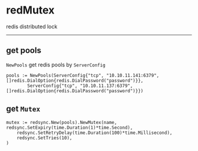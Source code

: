 # redMutex
redis distributed lock 


-----
## get pools

`NewPools` get redis pools by `ServerConfig`

```
pools := NewPools(ServerConfig{"tcp", "10.10.11.141:6379", []redis.DialOption{redis.DialPassword("password")}},
		ServerConfig{"tcp", "10.10.11.137:6379", []redis.DialOption{redis.DialPassword("password")}})

```

## get `Mutex`

```
mutex := redsync.New(pools).NewMutex(name, redsync.SetExpiry(time.Duration(1)*time.Second),
    redsync.SetRetryDelay(time.Duration(100)*time.Millisecond),
    redsync.SetTries(10),
)
```
